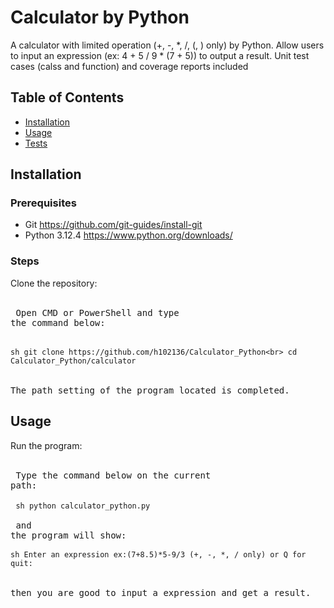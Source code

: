 # Calculator by Python

A calculator with limited operation (+, -, *, /, (, ) only) by Python.
Allow users to input an expression (ex: 4 + 5 / 9 * (7 + 5)) to output a result.
Unit test cases (calss and function) and coverage reports included

## Table of Contents

- [Installation](#installation)
- [Usage](#usage)
- [Tests](#tests)

## Installation

### Prerequisites

- Git https://github.com/git-guides/install-git
- Python 3.12.4 https://www.python.org/downloads/

### Steps

Clone the repository:<br><br>
    <pre>
        Open CMD or PowerShell and type the command below:<br><br>
        ```sh
        git clone https://github.com/h102136/Calculator_Python<br>
        cd Calculator_Python/calculator```<br><br>
        The path setting of the program located is completed.
    </pre>
## Usage

Run the program:<br><br>
    <pre>
        Type the command below on the current path:<br><br>
        ```sh
        python calculator_python.py
        ```<br><br>
        and the program will show:<br>
        ```sh
        Enter an expression ex:(7+8.5)*5-9/3 (+, -, *, / only) or Q for quit: 
        ```<br><br>
        then you are good to input a expression and get a result.
    </pre>